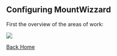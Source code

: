 ## Configuring MountWizzard

First the overview of the areas of work:

<img src="pics/configuration.png">



[Back Home](home.md)